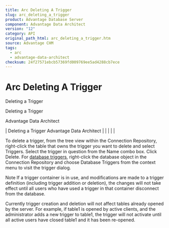 ```yaml
---
title: Arc Deleting A Trigger
slug: arc_deleting_a_trigger
product: Advantage Database Server
component: Advantage Data Architect
version: "12"
category: API
original_path_html: arc_deleting_a_trigger.htm
source: Advantage CHM
tags:
  - arc
  - advantage-data-architect
checksum: 24f27571ebcb57369fd009769ee5ad4288cb7ece
---
```


# Arc Deleting A Trigger

Deleting a Trigger

Deleting a Trigger

Advantage Data Architect

| Deleting a Trigger  Advantage Data Architect |  |  |  |  |

To delete a trigger, from the tree view within the Connection Repository, right-click the table that owns the trigger you want to delete and select Triggers. Select the trigger in question from the Name combo box. Click Delete. For [database triggers](master_database_triggers.md), right-click the database object in the Connection Repository and choose Database Triggers from the context menu to visit the trigger dialog.

Note If a trigger container is in use, and modifications are made to a trigger definition (including trigger addition or deletion), the changes will not take effect until all users who have used a trigger in that container disconnect from the database.

Currently trigger creation and deletion will not affect tables already opened by the server. For example, if table1 is opened by active clients, and the administrator adds a new trigger to table1, the trigger will not activate until all active users have closed table1 and it has been re-opened.
